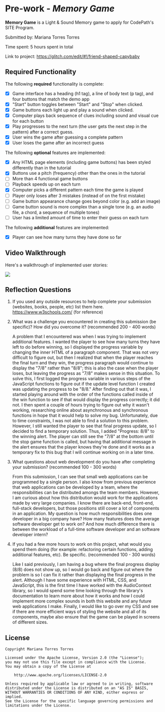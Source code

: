 # Pre-work - _Memory Game_

**Memory Game** is a Light & Sound Memory game to apply for CodePath's SITE Program.

Submitted by: Mariana Torres Torres

Time spent: 5 hours spent in total

Link to project: https://glitch.com/edit/#!/friend-shaped-capybaby

## Required Functionality

The following **required** functionality is complete:

- [x] Game interface has a heading (h1 tag), a line of body text (p tag), and four buttons that match the demo app
- [x] "Start" button toggles between "Start" and "Stop" when clicked.
- [x] Game buttons each light up and play a sound when clicked.
- [x] Computer plays back sequence of clues including sound and visual cue for each button
- [x] Play progresses to the next turn (the user gets the next step in the pattern) after a correct guess.
- [x] User wins the game after guessing a complete pattern
- [x] User loses the game after an incorrect guess

The following **optional** features are implemented:

- [x] Any HTML page elements (including game buttons) has been styled differently than in the tutorial
- [x] Buttons use a pitch (frequency) other than the ones in the tutorial
- [ ] More than 4 functional game buttons
- [ ] Playback speeds up on each turn
- [x] Computer picks a different pattern each time the game is played
- [ ] Player only loses after 3 mistakes (instead of on the first mistake)
- [ ] Game button appearance change goes beyond color (e.g. add an image)
- [ ] Game button sound is more complex than a single tone (e.g. an audio file, a chord, a sequence of multiple tones)
- [ ] User has a limited amount of time to enter their guess on each turn

The following **additional** features are implemented:

- [x] Player can see how many turns they have done so far

## Video Walkthrough

Here's a walkthrough of implemented user stories:

![](https://i.imgur.com/35rUkfy.gif)

## Reflection Questions

1. If you used any outside resources to help complete your submission (websites, books, people, etc) list them here.
https://www.w3schools.com/ (for reference)
3. What was a challenge you encountered in creating this submission (be specific)? How did you overcome it? (recommended 200 - 400 words)

   A problem that I encountered was when I was trying to implement additional features. I wanted the player to see how many turns they have left to do before winning, so I displayed the progress variable by changing the inner HTML of a paragraph component. That was not very difficult to figure out, but then I realized that when the player reaches the final turn and they win, the progress paragraph would continue to display the "7/8" rather than "8/8"; this is also the case when the player loses, but leaving the progress as "7/8" makes sense in this situation. To solve this, I first logged the progress variable in various steps of the JavaScript functions to figure out if the update level function I created was updating the progress to be "8/8." After finding out that it was, I started playing around with the order of the functions called inside of the win function to see if that would display the progress correctly; it did not. I then spent a couple of hours trying to figure out why it wasn't working, researching online about asynchronous and synchronous functions in hope that it would help to solve my bug. Unfortunately, due to time constraints, I was not able to find a solution to this problem. However, I still wanted the player to see that final progress update, so I decided to find a temporary solution. Thus, I added "Progress: 8/8" to the winning alert. The player can still see the "7/8" at the bottom until the stop game function is called, but having that additional message in the alert ensures that the player knows they're done and it works as a temporary fix to this bug that I will continue working on in a later time.

3. What questions about web development do you have after completing your submission? (recommended 100 - 300 words)

   From this submission, I can see that small web applications can be programmed by a single person. I also know from previous experience that web applications can be developed by a team, where the responsibilities can be distributed amongs the team members. However, I am curious about how this distribution would work for the applications made by very large companies. I know there are back-end, front-end, full-stack developers, but those positions still cover a lot of components in an application. My question is how much responsibilities does one developer in a big company have? How many features does the average software developer get to work on? And how much difference there is between the workload of a full-time software developer and an software developer intern?

4. If you had a few more hours to work on this project, what would you spend them doing (for example: refactoring certain functions, adding additional features, etc). Be specific. (recommended 100 - 300 words)

   Like I said previously, I am having a bug where the final progress display (8/8) does not show up, so I would go back and figure out where the problem is so I can fix it rather than displaying the final progress in the alert. Although I have some experience with HTML, CSS, and JavaScript, this is the first time I have worked with the AudioContext library, so I would spend some time looking through the library's documentation to learn more about how it works and how I could implement more complex sounds in both this website and any future web applications I make. Finally, I would like to go over my CSS and see if there are more efficient ways of styling the website and all of its components, maybe also ensure that the game can be played in screens of different sizes.

## License

    Copyright Mariana Torres Torres

    Licensed under the Apache License, Version 2.0 (the "License");
    you may not use this file except in compliance with the License.
    You may obtain a copy of the License at

        http://www.apache.org/licenses/LICENSE-2.0

    Unless required by applicable law or agreed to in writing, software
    distributed under the License is distributed on an "AS IS" BASIS,
    WITHOUT WARRANTIES OR CONDITIONS OF ANY KIND, either express or implied.
    See the License for the specific language governing permissions and
    limitations under the License.
